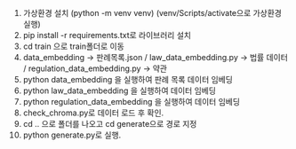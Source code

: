 1. 가상환경 설치 (python -m venv venv) (venv/Scripts/activate으로 가상환경 실행)
2. pip install -r requirements.txt로 라이브러리 설치
3. cd train 으로 train폴더로 이동
4. data_embedding -> 판례목록.json / law_data_embedding.py -> 법률 데이터 / regulation_data_embedding.py -> 약관
5. python data_embedding 을 실행하여 판례 목록 데이터 임베딩
6. python law_data_embedding 을 실행하여 데이터 임베딩
7. python regulation_data_embedding 을 실행하여 데이터 임베딩
8. check_chroma.py로 데이터 로드 후 확인.
9. cd .. 으로 폴더를 나오고 cd generate으로 경로 지정
10. python generate.py로 실행.
